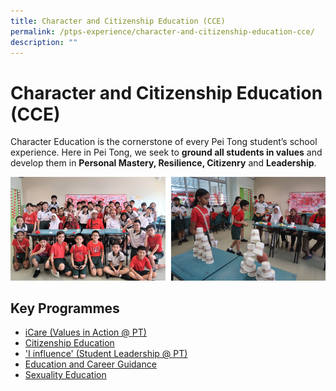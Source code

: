 ```yaml
---
title: Character and Citizenship Education (CCE)
permalink: /ptps-experience/character-and-citizenship-education-cce/
description: ""
---
```


# Character and Citizenship Education (CCE)

Character Education is the cornerstone of every Pei Tong student’s school experience. Here in Pei Tong, we seek to **ground all students in values** and develop them in **Personal Mastery, Resilience, Citizenry** and **Leadership**.

![](/images/PTPS%20Experience/CCE%201.png)

## Key Programmes


*   [iCare (Values in Action @ PT)](https://staging.dnwkm7pl2hkf8.amplifyapp.com/ptps-experience/character-and-citizenship-education-cce/icare-values-in-action-at-pt)
*   [Citizenship Education](https://staging.dnwkm7pl2hkf8.amplifyapp.com/ptps-experience/character-and-citizenship-education-cce/citizenship-education)
*   ['I influence' (Student Leadership @ PT)](https://staging.dnwkm7pl2hkf8.amplifyapp.com/ptps-experience/character-and-citizenship-education-cce/i-influence-student-leadership-at-pt)
*   [Education and Career Guidance](https://staging.dnwkm7pl2hkf8.amplifyapp.com/ptps-experience/character-and-citizenship-education-cce/education-and-career-guidance)
*   [Sexuality Education](https://staging.dnwkm7pl2hkf8.amplifyapp.com/parents-portal/sexuality-education)